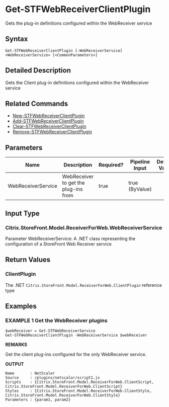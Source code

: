 ﻿# Get-STFWebReceiverClientPlugin

Gets the plug-in definitions configured within the WebReceiver service

## Syntax

```
Get-STFWebReceiverClientPlugin [-WebReceiverService] <WebReceiverService> [<CommonParameters>]
```

## Detailed Description

Gets the Client plug-in definitions configured within the WebReceiver service

## Related Commands

* [New-STFWebReceiverClientPlugin](./New-STFWebReceiverClientPlugin)
* [Add-STFWebReceiverClientPlugin](./Add-STFWebReceiverClientPlugin)
* [Clear-STFWebReceiverClientPlugin](./Clear-STFWebReceiverClientPlugin)
* [Remove-STFWebReceiverClientPlugin](./Remove-STFWebReceiverClientPlugin)

## Parameters

| Name   | Description | Required? | Pipeline Input | Default Value |
| --- | --- | --- | --- | --- |
|WebReceiverService|WebReceiver to get the plug-ins from|true|true (ByValue)| |

## Input Type

### Citrix.StoreFront.Model.ReceiverForWeb.WebReceiverService

Parameter WebReceiverService: A .NET class representing the configuration of a StoreFront Web Receiver service

## Return Values

### ClientPlugin

The .NET `Citrix.StoreFront.Model.ReceiverForWeb.ClientPlugin` reference type

## Examples

### EXAMPLE 1 Get the WebReceiver plugins

```
$webReceiver = Get-STFWebReceiverService
Get-STFWebReceiverClientPlugin -WebReceiverService $webReceiver
```

**REMARKS**

Get the client plug-ins configured for the only WebReceiver service.

**OUTPUT**

```
Name       : NetScaler
Source     : /plugins/netscalar/script1.js
Scripts    : {Citrix.StoreFront.Model.ReceiverForWeb.ClientScript, Citrix.StoreFront.Model.ReceiverForWeb.ClientScript}
Styles     : {Citrix.StoreFront.Model.ReceiverForWeb.ClientStyle, Citrix.StoreFront.Model.ReceiverForWeb.ClientStyle}
Parameters : {param1, param2}
```
